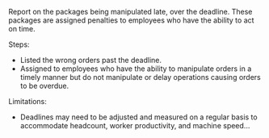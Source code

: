 Report on the packages being manipulated late, over the deadline. These packages are assigned penalties to employees who have the ability to act on time. 

Steps: 
- Listed the wrong orders past the deadline.
- Assigned to employees who have the ability to manipulate orders in a timely manner but do not manipulate or delay operations causing orders to be overdue.

Limitations:
- Deadlines may need to be adjusted and measured on a regular basis to accommodate headcount, worker productivity, and machine speed...

